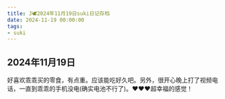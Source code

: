 ```yaml
---
title: J🕊️2024年11月19日suki日记存档
date: 2024-11-19 00:00:00
tags: 
- suki
---
```


## 2024年11月19日
好喜欢乖乖买的零食，有点重。应该能吃好久吧。另外，很开心晚上打了视频电话，一直到乖乖的手机没电(确实电池不行了)。❤️❤️❤️超幸福的感觉！